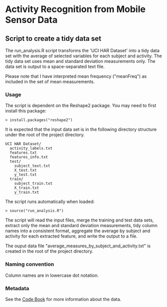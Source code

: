 # Activity Recognition from Mobile Sensor Data

## Script to create a tidy data set

The run_analysis.R script transforms the 'UCI HAR Dataset' into a tidy data set with the average of selected variables for each subject and activity. The tidy data set uses mean and standard deviation measurements only. The data set is output to a space-separated text file.

Please note that I have interpreted mean frequency ("meanFreq") as included in the set of mean measurements.

### Usage

The script is dependent on the Reshape2 package. You may need to first install this package:

    > install.packages("reshape2")
    
It is expected that the input data set is in the following directory structure under the root of the project directory.

    UCI HAR Dataset/
      activity_labels.txt
      features.txt
      features_info.txt
      test/
        subject_text.txt
        X_test.txt
        y_test.txt
      train/
        subject_train.txt
        X_train.txt
        y_train.txt

The script runs automatically when loaded:

    > source("run_analysis.R")

The script will read the input files, merge the training and test data sets, extract only the mean and standard deviation measurements, tidy column names into a consistent format, aggregate the average by subject and activity for each extracted feature, and write the output to a file.

The ouput data file "average_measures_by_subject_and_activity.txt" is created in the root of the project directory.

### Naming convention

Column names are in lowercase dot notation.

### Metadata

See the [Code Book](./codebook.md) for more information about the data.
